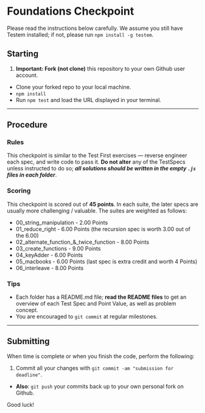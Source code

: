 # Foundations Checkpoint

Please read the instructions below carefully. We assume you still have Testem installed; if not, please run `npm install -g testem`.

## Starting

1. **Important: Fork (not clone)** this repository to your own Github user account.
* Clone your forked repo to your local machine.
* `npm install`
* Run `npm test` and load the URL displayed in your terminal.

---

## Procedure

### Rules

This checkpoint is similar to the Test First exercises — reverse engineer each spec, and write code to pass it. **Do not alter** any of the TestSpecs unless instructed to do so; ***all solutions should be written in the empty `.js` files in each folder***.

### Scoring

This checkpoint is scored out of **45 points**. In each suite, the later specs are usually more challenging / valuable. The suites are weighted as follows:

- 00_string_manipulation - 2.00 Points
- 01_reduce_right - 6.00 Points (the recursion spec is worth 3.00 out of the 6.00)
- 02_alternate_function_&_twice_function - 8.00 Points 
- 03_create_functions - 9.00 Points
- 04_keyAdder - 6.00 Points
- 05_macbooks - 6.00 Points (last spec is extra credit and worth 4 Points)
- 06_interleave - 8.00 Points

### Tips

* Each folder has a README.md file; **read the README files** to get an overview of each Test Spec and Point Value, as well as problem concept.
* You are encouraged to `git commit` at regular milestones.

---

## Submitting

When time is complete or when you finish the code, perform the following:

1. Commit all your changes with `git commit -am "submission for deadline"`.
* **Also**: `git push` your commits back up to your own personal fork on Github.

Good luck!

